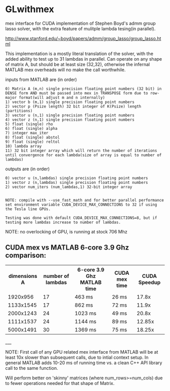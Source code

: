 GLwithmex
=========

mex interface for CUDA implementation of Stephen Boyd's admm group lasso solver, with the extra feature of mulitple lambda tesing(in parallel).

http://www.stanford.edu/~boyd/papers/admm/group_lasso/group_lasso.html

This implementation is a mostly literal translation of the solver, with the added ability to test up to 31 lambdas in parallel. Can operate on any shape of matrix A, but should be at least size (32,32), otherwise the infernal MATLAB mex overheads will no make the call worthwhile.


inputs from MATLAB are (in order)

	0) Matrix A (m,n) single precision floating point numbers (32 bit) in DENSE form AND must be passed into mex in TRANSPOSE form due to row-major format(will adjust m and n internally)
	1) vector b (m,1) single precision floating point numbers
	2) vector p (Psize length) 32 bit integer of K(Psize) length (partitions)
	3) vector u (n,1) single precision floating point numbers
	4) vector z (n,1) single precision floating point numbers
	5) float (single) rho
	6) float (single) alpha
	7) integer max_iter
	8) float (single) abstol
	9) float (single) reltol
	10) lambda array
	11) 32 bit integer array which will return the number of iterations until convergence for each lambda(size of array is equal to number of lambdas)

outputs are (in order)
	
	0) vector u (n,lambdas) single precision floating point numbers
	1) vector z (n,lambdas) single precision floating point numbers
	2) vector num_iters (num_lambdas,1) 32-bit integer array
	
	
	NOTE: compile with --use_fast_math and for better parallel performance set environment variable CUDA_DEVICE_MAX_CONNECTIONS to 32 if using the Tesla line GPUs. 
	
	Testing was done with default CUDA_DEVICE_MAX_CONNECTIONS=8, but if testing more lambdas increase to number of lambdas.
	
	
NOTE: no overlocking of GPU, is running at stock 706 Mhz

CUDA mex vs MATLAB 6-core 3.9 Ghz comparison:
---
<table>
<tr>
    <th>dimensions A</th><th>number of lambdas</th><th> 6-core 3.9 Ghz MATLAB time </th><th> CUDA mex time </th><th> CUDA Speedup</th>
</tr>
    <tr>
    <td> 1920x956 </td><td>17</td><td> 463 ms </td><td> 26 ms </td><td> 17.8x</td>
  </tr
  <tr>
    <td> 1133x1545 </td><td>17</td><td> 862 ms </td><td> 72 ms </td><td> 11.9x</td>
</tr>
<tr>
    <td> 2000x1243 </td><td>24</td><td> 1023 ms </td><td> 49 ms </td><td> 20.8x</td>
</tr>
<tr>
    <td> 1111x1537 </td><td>24</td><td> 1144 ms </td><td> 89 ms </td><td> 12.85x</td>
</tr>
<tr>
    <td> 5000x1491 </td><td>30</td><td> 1369 ms </td><td> 75 ms </td><td> 18.25x</td>
</tr>
</table>
___


NOTE: First call of any GPU related mex interface from MATLAB will be at least 10x slower than subsequent calls, due to intial context setup. In general MATLAB adds 10-20 ms of running time vs. a clean C++ API library call to the same function.

Will perform better on 'skinny' matrices (where num_rows>=num_cols) due to fewer operations needed for that shape of Matrix.
